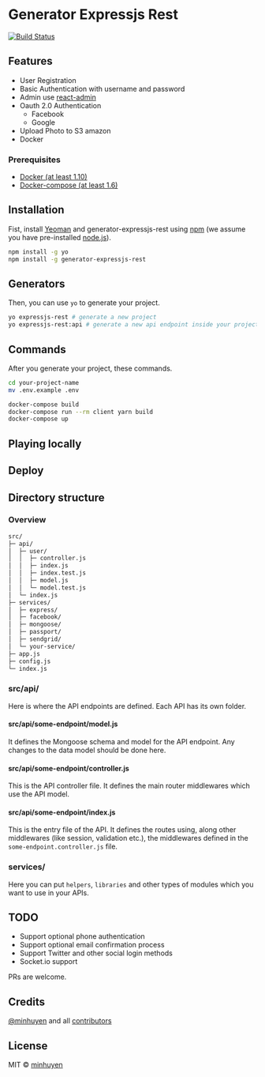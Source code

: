 # Generator Expressjs Rest

[![Build Status](https://travis-ci.org/minhuyen/generator-express-api.svg?branch=develop)](https://travis-ci.org/minhuyen/generator-express-api)

## Features

- User Registration
- Basic Authentication with username and password
- Admin use [react-admin](https://github.com/marmelab/react-admin)
- Oauth 2.0 Authentication
  - Facebook
  - Google
- Upload Photo to S3 amazon
- Docker

### Prerequisites

- [Docker (at least 1.10)](https://www.docker.com/)
- [Docker-compose (at least 1.6)](https://docs.docker.com/compose/install/)

## Installation

Fist, install [Yeoman](http://yeoman.io) and generator-expressjs-rest using [npm](https://www.npmjs.com/) (we assume you have pre-installed [node.js](https://nodejs.org/)).

```bash
npm install -g yo
npm install -g generator-expressjs-rest
```

## Generators

Then, you can use `yo` to generate your project.

```bash
yo expressjs-rest # generate a new project
yo expressjs-rest:api # generate a new api endpoint inside your project
```

## Commands

After you generate your project, these commands.

```bash
cd your-project-name
mv .env.example .env

docker-compose build
docker-compose run --rm client yarn build
docker-compose up
```

## Playing locally

## Deploy

## Directory structure

### Overview

```bash
src/
├─ api/
│  ├─ user/
│  │  ├─ controller.js
│  │  ├─ index.js
│  │  ├─ index.test.js
│  │  ├─ model.js
│  │  └─ model.test.js
│  └─ index.js
├─ services/
│  ├─ express/
│  ├─ facebook/
│  ├─ mongoose/
│  ├─ passport/
│  ├─ sendgrid/
│  └─ your-service/
├─ app.js
├─ config.js
└─ index.js
```

### src/api/

Here is where the API endpoints are defined. Each API has its own folder.

#### src/api/some-endpoint/model.js

It defines the Mongoose schema and model for the API endpoint. Any changes to the data model should be done here.

#### src/api/some-endpoint/controller.js

This is the API controller file. It defines the main router middlewares which use the API model.

#### src/api/some-endpoint/index.js

This is the entry file of the API. It defines the routes using, along other middlewares (like session, validation etc.), the middlewares defined in the `some-endpoint.controller.js` file.

### services/

Here you can put `helpers`, `libraries` and other types of modules which you want to use in your APIs.

## TODO

- Support optional phone authentication
- Support optional email confirmation process
- Support Twitter and other social login methods
- Socket.io support

PRs are welcome.

## Credits

[@minhuyen](https://github.com/minhuyen) and all [contributors](https://github.com/minhuyen/generator-express-api/graphs/contributors)

## License

MIT © [minhuyen](https://github.com/minhuyen)
